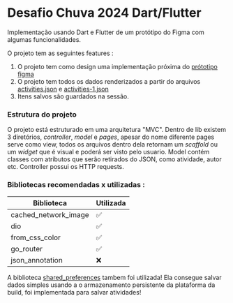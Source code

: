 # Desafio Chuva 2024 Dart/Flutter
Implementação usando Dart e Flutter de um protótipo do Figma com algumas funcionalidades.

O projeto tem as seguintes features :
1. O projeto tem como design uma implementação próxima do [prótotipo figma](https://www.figma.com/file/imY9QQgNfBzPga9gkGLSRd/Chuva---Exerc%C3%ADcio-dart?type=design&node-id=0%3A1&mode=design&t=ckIi2VmeiZfBmT6v-1)
2. O projeto tem todos os dados renderizados a partir do arquivos [activities.json](https://raw.githubusercontent.com/chuva-inc/exercicios-2023/master/dart/assets/activities.json) e [activities-1.json](https://raw.githubusercontent.com/chuva-inc/exercicios-2023/master/dart/assets/activities-1.json)
3. Itens salvos são guardados na sessão.

### Estrutura do projeto
O projeto está estruturado em uma arquitetura "MVC". Dentro de lib existem 3 diretórios, *controller*, *model* e *pages*, apesar do nome diferente pages serve como view, todos os arquivos dentro dela retornam um _scaffold_ ou um _widget_ que é visual e poderá ser visto pelo usuario. Model contém classes com atributos que serão retirados do JSON, como atividade, autor etc. Controller possui os HTTP requests.

### Bibliotecas recomendadas x utilizadas :
| Biblioteca | Utilizada |
|------------|-----------|
|cached_network_image | ✅|
|dio| ✅|
|from_css_color|✅|
|go_router|✅|
|json_annotation|❌|

A biblioteca [shared_preferences](https://pub.dev/packages/shared_preferences) tambem foi utilizada!
Ela consegue salvar dados simples usando a o armazenamento persistente da plataforma da build, foi implementada para salvar atividades!